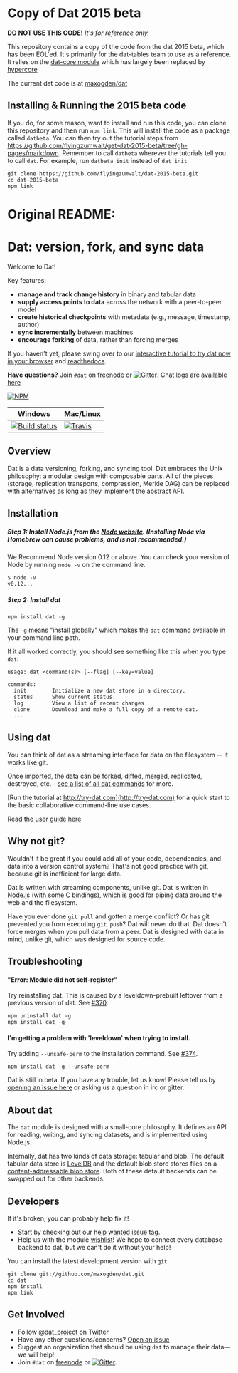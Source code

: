 # Copy of Dat 2015 beta

**DO NOT USE THIS CODE!** _It's for reference only._

This repository contains a copy of the code from the dat 2015 beta, which has been EOL'ed.  It's primarily for the dat-tables team to use as a reference.  It relies on the [dat-core module](https://github.com/maxogden/dat-core) which has largely been replaced by [hypercore](https://github.com/mafintosh/hypercore)

The current dat code is at [maxogden/dat](https://github.com/maxogden/dat)

## Installing & Running the 2015 beta code

If you do, for some reason, want to install and run this code, you can clone this repository and then run `npm link`. This will install the code as a package called `datbeta`. You can then try out the tutorial steps from https://github.com/flyingzumwalt/get-dat-2015-beta/tree/gh-pages/markdown. Remember to call `datbeta` wherever the tutorials tell you to call `dat`. For example, run `datbeta init` instead of `dat init`

```
git clone https://github.com/flyingzumwalt/dat-2015-beta.git
cd dat-2015-beta
npm link
```

# Original README: 

# Dat: version, fork, and sync data

Welcome to Dat!

Key features:

  * **manage and track change history** in binary and tabular data
  * **supply access points to data** across the network with a peer-to-peer model
  * **create historical checkpoints** with metadata (e.g., message, timestamp, author)
  * **sync incrementally** between machines
  * **encourage forking** of data, rather than forcing merges

If you haven't yet, please swing over to our [interactive tutorial to try dat now in your browser](http://try-dat.com) and [readthedocs](http://datproject.readthedocs.org/en/latest/).

**Have questions?** Join `#dat` on [freenode](https://webchat.freenode.net) or [![Gitter](https://badges.gitter.im/Join%20Chat.svg)](https://gitter.im/datproject/discussions?utm_source=badge&utm_medium=badge&utm_campaign=pr-badge&utm_content=badge). Chat logs are [available here](https://botbot.me/freenode/dat/)

[![NPM](https://nodei.co/npm/dat.png?global=true)](https://nodei.co/npm/dat/)

Windows        | Mac/Linux
-------------- | ------------
[![Build status](https://ci.appveyor.com/api/projects/status/s236036xnglo4v5l)](https://ci.appveyor.com/project/maxogden/dat) | [![Travis](http://img.shields.io/travis/maxogden/dat.svg?style=flat)](https://travis-ci.org/maxogden/dat)

## Overview

Dat is a data versioning, forking, and syncing tool.  Dat embraces the Unix philosophy: a modular design with composable parts. All of the pieces (storage, replication transports, compression, Merkle DAG) can be replaced with alternatives as long as they implement the abstract API.

## Installation

##### Step 1: Install Node.js from the [Node website](http://nodejs.org/). (Installing Node via Homebrew can cause problems, and is not recommended.)

We Recommend Node version 0.12 or above. You can check your version of Node by running `node -v` on the command line.

```
$ node -v
v0.12...
```

##### Step 2: Install dat

```
npm install dat -g
```

The `-g` means "install globally" which makes the `dat` command available in your command line path.

If it all worked correctly, you should see something like this when you type `dat`:

```
usage: dat <command(s)> [--flag] [--key=value]

commands:
  init        Initialize a new dat store in a directory.
  status      Show current status.
  log         View a list of recent changes
  clone       Download and make a full copy of a remote dat.
  ...
```

## Using dat

You can think of dat as a streaming interface for data on the filesystem -- it works like git.

Once imported, the data can be forked, diffed, merged, replicated, destroyed, etc.—[see a list of all dat commands](https://github.com/maxogden/dat/blob/master/docs/cli-docs.md) for more.

[Run the tutorial at http://try-dat.com](http://try-dat.com) for a quick start to the basic collaborative command-line use cases.

[Read the user guide here](http://datproject.readthedocs.org/en/latest/user-guide/)

## Why not git?

Wouldn't it be great if you could add all of your code, dependencies, and data into a version control system? That's not good practice with git, because git is inefficient for large data.

Dat is written with streaming components, unlike git. Dat is written in Node.js (with some C bindings), which is good for piping data around the web and the filesystem.

Have you ever done `git pull` and gotten a merge conflict? Or has git prevented you from executing `git push`? Dat will never do that. Dat doesn't force merges when you pull data from a peer. Dat is designed with data in mind, unlike git, which was designed for source code.

## Troubleshooting

#### "Error: Module did not self-register"

Try reinstalling dat. This is caused by a leveldown-prebuilt leftover from a previous version of dat. See [#370](https://github.com/maxogden/dat/issues/370).

```
npm uninstall dat -g
npm install dat -g
```

#### I'm getting a problem with 'leveldown' when trying to install.

Try adding `--unsafe-perm` to the installation command. See [#374](https://github.com/maxogden/dat/issues/374).

```
npm install dat -g --unsafe-perm
```

Dat is still in beta. If you have any trouble, let us know!  Please tell us by [opening an issue here](http://github.com/maxogden/dat/issues/new) or asking us a question in irc or gitter.

## About dat

The `dat` module is designed with a small-core philosophy. It defines an API for reading, writing, and syncing datasets, and is implemented using Node.js.

Internally, dat has two kinds of data storage: tabular and blob. The default tabular data store is [LevelDB](http://leveldb.org) and the default blob store stores files on a [content-addressable blob store](https://github.com/mafintosh/content-addressable-blob-store). Both of these default backends can be swapped out for other backends.

## Developers

If it's broken, you can probably help fix it!

* Start by checking out our [help wanted issue tag](https://github.com/maxogden/dat/labels/help%20wanted).
* Help us with the module [wishlist](https://github.com/datproject/discussions/issues/5)! We hope to connect every database backend to dat, but we can't do it without your help!

You can install the latest development version with `git`:

```
git clone git://github.com/maxogden/dat.git
cd dat
npm install
npm link
```

## Get Involved

* Follow [@dat_project](https://twitter.com/dat_project) on Twitter
* Have any other questions/concerns? [Open an issue](https://github.com/maxogden/dat/issues)
* Suggest an organization that should be using `dat` to manage their data—we will help!
* Join `#dat` on [freenode](https://webchat.freenode.net) or [![Gitter](https://badges.gitter.im/Join%20Chat.svg)](https://gitter.im/datproject/discussions?utm_source=badge&utm_medium=badge&utm_campaign=pr-badge&utm_content=badge).
